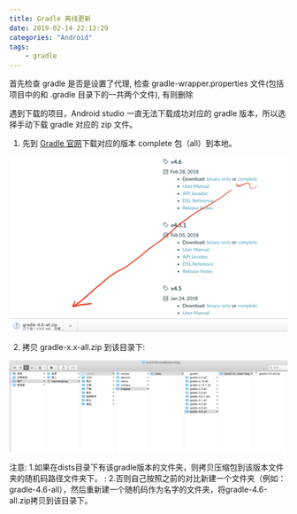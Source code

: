 ```yaml
---
title: Gradle 离线更新
date: 2019-02-14 22:13:29
categories: "Android"
tags:
    - gradle
---
```


首先检查 gradle 是否是设置了代理, 检查 gradle-wrapper.properties 文件(包括项目中的和 .gradle 目录下的一共两个文件), 有则删除

遇到下载的项目，Android studio 一直无法下载成功对应的 gradle 版本，所以选择手动下载 gradle 对应的 zip 文件。

1. 先到 [Gradle 官网](http://services.gradle.org/distributions/)下载对应的版本 complete 包（all）到本地。

![gradle_download](/images/gradle_download.png)

2. 拷贝 gradle-x.x-all.zip 到该目录下:

![gradle_save_location](/images/gradle_save_location.png)

注意: 1.如果在dists目录下有该gradle版本的文件夹，则拷贝压缩包到该版本文件夹的随机码路径文件夹下。
    : 2.否则自己按照之前的对比新建一个文件夹（例如：gradle-4.6-all），然后重新建一个随机码作为名字的文件夹，将gradle-4.6-all.zip拷贝到该目录下。